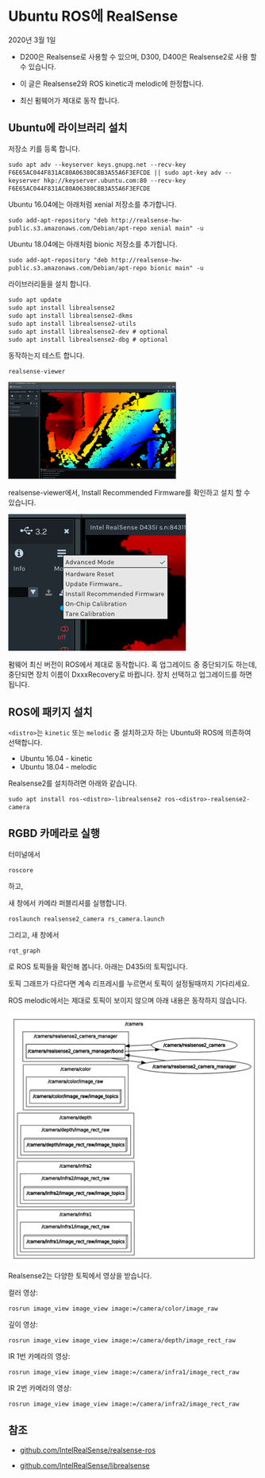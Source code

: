# Ubuntu ROS에 RealSense

2020년 3월 1일

- D200은 Realsense로 사용할 수 있으며, D300, D400은 Realsense2로 사용 할 수 있습니다.

- 이 글은 Realsense2와 ROS kinetic과 melodic에 한정합니다.

- 최신 펌웨어가 제대로 동작 합니다.

## Ubuntu에 라이브러리 설치

저장소 키를 등록 합니다.

```
sudo apt adv --keyserver keys.gnupg.net --recv-key F6E65AC044F831AC80A06380C8B3A55A6F3EFCDE || sudo apt-key adv --keyserver hkp://keyserver.ubuntu.com:80 --recv-key F6E65AC044F831AC80A06380C8B3A55A6F3EFCDE
```

Ubuntu 16.04에는 아래처럼 xenial 저장소를 추가합니다.

```
sudo add-apt-repository "deb http://realsense-hw-public.s3.amazonaws.com/Debian/apt-repo xenial main" -u
```

Ubuntu 18.04에는 아래처럼 bionic 저장소를 추가합니다.

```
sudo add-apt-repository "deb http://realsense-hw-public.s3.amazonaws.com/Debian/apt-repo bionic main" -u
```

라이브러리들을 설치 합니다.

```
sudo apt update
sudo apt install librealsense2
sudo apt install librealsense2-dkms
sudo apt install librealsense2-utils
sudo apt install librealsense2-dev # optional
sudo apt install librealsense2-dbg # optional
```

동작하는지 테스트 합니다.

```
realsense-viewer
```

<img src="ros_kinetic_realsense.assets/image-20200301232939724.png" alt="image-20200301232939724" style="zoom:33%;" />

realsense-viewer에서, Install Recommended Firmware를 확인하고 설치 할 수 있습니다.

![image-20200301233051343](ros_kinetic_realsense.assets/image-20200301233051343.png)

펌웨어 최신 버전이 ROS에서 제대로 동작합니다. 혹 업그레이드 중 중단되기도 하는데, 중단되면 장치 이름이 DxxxRecovery로 바뀝니다. 장치 선택하고 업그레이드를 하면 됩니다.

## ROS에 패키지 설치

`<distro>`는 `kinetic` 또는 `melodic` 중 설치하고자 하는 Ubuntu와 ROS에 의존하여 선택합니다.

- Ubuntu 16.04 - kinetic
- Ubuntu 18.04 - melodic

Realsense2를 설치하려면 아래와 같습니다.

```
sudo apt install ros-<distro>-librealsense2 ros-<distro>-realsense2-camera
```

## RGBD 카메라로 실행

터미널에서

```
roscore
```

하고, 

새 창에서 카메라 퍼블리셔를 실행합니다.

```
roslaunch realsense2_camera rs_camera.launch
```

그리고, 새 창에서

```
rqt_graph
```

로 ROS 토픽들을 확인해 봅니다. 아래는 D435i의 토픽입니다.

토픽 그래프가 다르다면 계속 리프레시를 누르면서 토픽이 설정될때까지 기다리세요.

ROS melodic에서는 제대로 토픽이 보이지 않으며 아래 내용은 동작하지 않습니다.

![image-20200301190925712](ros_kinetic_realsense.assets/image-20200301190925712.png)

Realsense2는 다양한 토픽에서 영상을 받습니다.

컬러 영상:

```
rosrun image_view image_view image:=/camera/color/image_raw
```

깊이 영상:

```
rosrun image_view image_view image:=/camera/depth/image_rect_raw
```

IR 1번 카메라의 영상:

```
rosrun image_view image_view image:=/camera/infra1/image_rect_raw
```

IR 2번 카메라의 영상:

```
rosrun image_view image_view image:=/camera/infra2/image_rect_raw
```

## 참조

- [github.com/IntelRealSense/realsense-ros](https://github.com/IntelRealSense/realsense-ros?fbclid=IwAR3ZCG4d4KQJLcIVMTxKt0QN-sQ48L9N9OxRThwwTyXgdbw4hijlrW-arlI)

- [github.com/IntelRealSense/librealsense](https://github.com/IntelRealSense/librealsense/blob/master/doc/distribution_linux.md)

